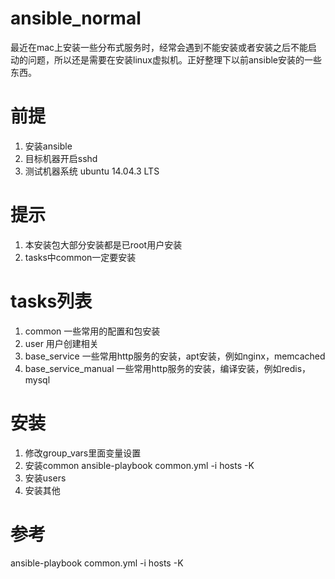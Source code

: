 # ansible_normal
最近在mac上安装一些分布式服务时，经常会遇到不能安装或者安装之后不能启动的问题，所以还是需要在安装linux虚拟机。正好整理下以前ansible安装的一些东西。

# 前提
1. 安装ansible
2. 目标机器开启sshd
3. 测试机器系统 ubuntu 14.04.3 LTS

# 提示
1. 本安装包大部分安装都是已root用户安装
2. tasks中common一定要安装

# tasks列表
1. common 一些常用的配置和包安装
2. user 用户创建相关
3. base_service 一些常用http服务的安装，apt安装，例如nginx，memcached
4. base_service_manual 一些常用http服务的安装，编译安装，例如redis，mysql

# 安装
1. 修改group_vars里面变量设置
2. 安装common ansible-playbook common.yml -i hosts -K
3. 安装users
4. 安装其他

# 参考
ansible-playbook common.yml -i hosts -K